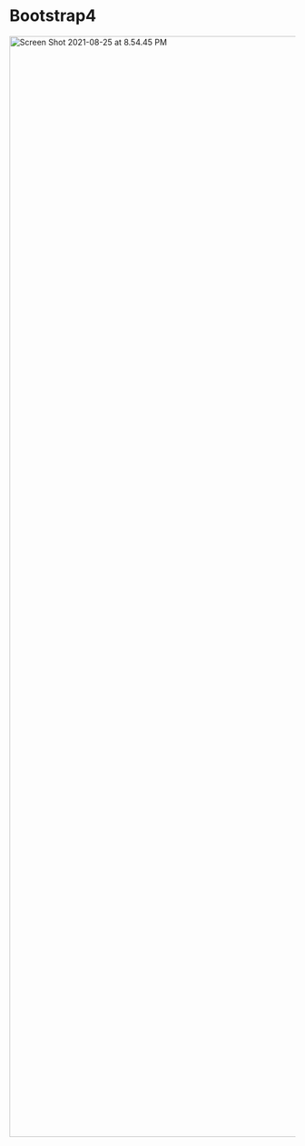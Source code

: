 # Bootstrap4
<a data-flickr-embed="true" href="https://www.flickr.com/photos/193854107@N08/51403060796/in/dateposted-public/" title="Screen Shot 2021-08-25 at 8.54.45 PM"><img src="https://live.staticflickr.com/65535/51403060796_b5c6b78504_k.jpg" width="2048" height="1938" alt="Screen Shot 2021-08-25 at 8.54.45 PM"></a><script async src="//embedr.flickr.com/assets/client-code.js" charset="utf-8"></script>

